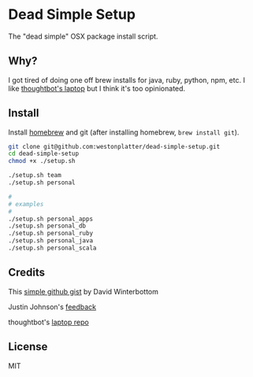 # Dead Simple Setup
The "dead simple" OSX package install script.

## Why?
I got tired of doing one off brew installs for java, ruby, python, npm, etc. I
like [thoughtbot's laptop](https://github.com/thoughtbot/laptop) but I think
it's too opinionated.

## Install

Install [homebrew](https://brew.sh/) and git (after installing homebrew, `brew install git`).

```bash
git clone git@github.com:westonplatter/dead-simple-setup.git
cd dead-simple-setup
chmod +x ./setup.sh

./setup.sh team
./setup.sh personal

#
# examples
#
./setup.sh personal_apps
./setup.sh personal_db
./setup.sh personal_ruby
./setup.sh personal_java
./setup.sh personal_scala

```

## Credits
This [simple github gist](https://gist.github.com/codeinthehole/26b37efa67041e1307db) by David Winterbottom

Justin Johnson's [feedback](https://twitter.com/balduncle/status/874583640285556736)

thoughtbot's [laptop repo](https://github.com/thoughtbot/laptop)

## License
MIT
